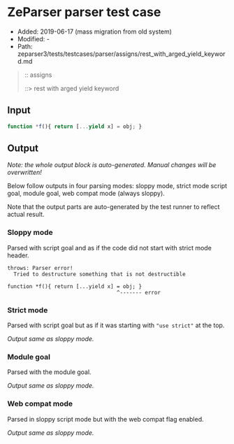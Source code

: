 # ZeParser parser test case

- Added: 2019-06-17 (mass migration from old system)
- Modified: -
- Path: zeparser3/tests/testcases/parser/assigns/rest_with_arged_yield_keyword.md

> :: assigns
>
> ::> rest with arged yield keyword

## Input

`````js
function *f(){ return [...yield x] = obj; }
`````

## Output

_Note: the whole output block is auto-generated. Manual changes will be overwritten!_

Below follow outputs in four parsing modes: sloppy mode, strict mode script goal, module goal, web compat mode (always sloppy).

Note that the output parts are auto-generated by the test runner to reflect actual result.

### Sloppy mode

Parsed with script goal and as if the code did not start with strict mode header.

`````
throws: Parser error!
  Tried to destructure something that is not destructible

function *f(){ return [...yield x] = obj; }
                                   ^------- error
`````

### Strict mode

Parsed with script goal but as if it was starting with `"use strict"` at the top.

_Output same as sloppy mode._

### Module goal

Parsed with the module goal.

_Output same as sloppy mode._

### Web compat mode

Parsed in sloppy script mode but with the web compat flag enabled.

_Output same as sloppy mode._
